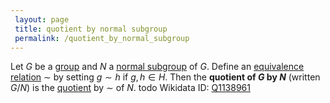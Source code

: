 ```yaml
---
 layout: page
 title: quotient by normal subgroup
 permalink: /quotient_by_normal_subgroup
---
```

Let $G$ be a [group](https://defsmath.github.io/DefsMath/group) and $N$ a [normal subgroup](https://defsmath.github.io/DefsMath/normal_subgroup) of $G$. Define an [equivalence relation](https://defsmath.github.io/DefsMath/equivalence_relation) $\sim$ by setting $g\sim h$ if $g,h \in H$. Then the **quotient of $G$ by $N$** (written $G/N$) is the [quotient](https://defsmath.github.io/DefsMath/quotient_by_equivalence_relation) by $\sim$ of $N$. todo 
Wikidata ID: [Q1138961](https://www.wikidata.org/wiki/Q1138961)